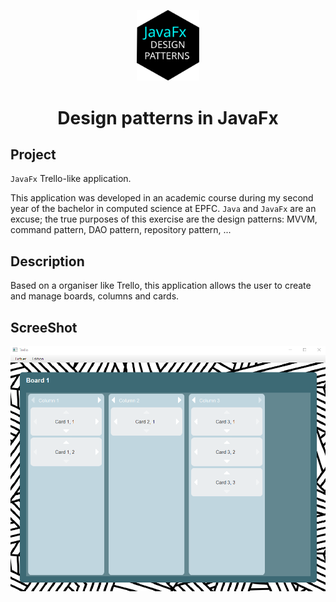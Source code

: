 <p align="center">
  <img alt="Logo" src="https://github.com/Xebache/DesignPatterns/blob/main/docs/design_patterns_logo.svg" width="100" />
</p>
<h1 align="center">
  Design patterns in JavaFx
</h1>

## Project

 `JavaFx` Trello-like application.

 This application was developed in an academic course during my second year of the bachelor in computed science at EPFC.
 `Java` and `JavaFx` are an excuse; the true purposes of this exercise are the design patterns: MVVM, command pattern, DAO pattern, repository pattern, ... 

## Description

 Based on a organiser like Trello, this application allows the user to create and manage boards, columns and cards.

## ScreeShot

 <div  align="center">
    <img alt="screenshot" src="https://github.com/Xebache/DesignPatterns/blob/main/docs/board1.png" width="750">
 </div>